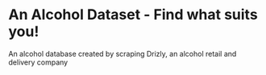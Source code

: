 # An Alcohol Dataset - Find what suits you!
An alcohol database created by scraping Drizly, an alcohol retail and delivery company
